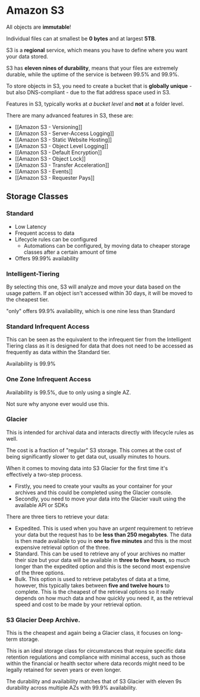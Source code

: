 # Amazon S3

All objects are **immutable**!

Individual files can at smallest be **0 bytes** and at largest **5TB**.

S3 is a **regional** service, which means you have to define where you want your data stored.

S3 has **eleven nines of durability**, means that your files are extremely durable, while the uptime of the service is between 99.5% and 99.9%. 

To store objects in S3, you need to create a bucket that is **globally unique** - but also DNS-compliant - due to the flat address space used in S3.

Features in S3, typically works at *a bucket level* and **not** at a folder level.

There are many advanced features in S3, these are:
- [[Amazon S3 - Versioning]]
- [[Amazon S3 - Server-Access Logging]]
- [[Amazon S3 - Static Website Hosting]]
- [[Amazon S3 - Object Level Logging]]
- [[Amazon S3 - Default Encryption]]
- [[Amazon S3 - Object Lock]]
- [[Amazon S3 - Transfer Acceleration]]
- [[Amazon S3 - Events]]
- [[Amazon S3 - Requester Pays]]

## Storage Classes

### Standard
- Low Latency
- Frequent access to data
- Lifecycle rules can be configured
    - Automations can be configured, by moving data to cheaper storage classes after a certain amount of time
- Offers 99.99% availability

### Intelligent-Tiering
By selecting this one, S3 will analyze and move your data based on the usage pattern.
If an object isn't accessed within 30 days, it will be moved to the cheapest tier.

"only" offers 99.9% availability, which is one nine less than Standard

### Standard Infrequent Access
This can be seen as the equivalent to the infrequent tier from the Intelligent Tiering class as it is designed for data that does not need to be accessed as frequently as data within the Standard tier.

Availability is 99.9%

### One Zone Infrequent Access
Availability is 99.5%, due to only using a single AZ.

Not sure why anyone ever would use this.

### Glacier
This is intended for archival data and interacts directly with lifecycle rules as well.

The cost is a fraction of "regular" S3 storage. This comes at the cost of being significantly slower to get data out, usually minutes to hours.

When it comes to moving data into S3 Glacier for the first time it's effectively a two-step process. 
- Firstly, you need to create your vaults as your container for your archives and this could be completed using the Glacier console. 
- Secondly, you need to move your data into the Glacier vault using the available API or SDKs

There are three tiers to retrieve your data:

- Expedited. This is used when you have an *urgent* requirement to retrieve your data but the request has to be **less than 250 megabytes**. The data is then made available to you in **one to five minutes** and this is the most expensive retrieval option of the three.
- Standard. This can be used to retrieve any of your archives no matter their size but your data will be available in **three to five hours**, so much longer than the expedited option and this is the second most expensive of the three options.
- Bulk. This option is used to retrieve petabytes of data at a time, however, this typically takes between **five and twelve hours** to complete. This is the cheapest of the retrieval options so it really depends on how much data and how quickly you need it, as the retrieval speed and cost to be made by your retrieval option.

### S3 Glacier Deep Archive. 
This is the cheapest and again being a Glacier class, it focuses on long-term storage. 

This is an ideal storage class for circumstances that require specific data retention regulations and compliance with minimal access, such as those within the financial or health sector where data records might need to be legally retained for seven years or even longer.

The durability and availability matches that of S3 Glacier with eleven 9s durability across multiple AZs with 99.9% availability.
